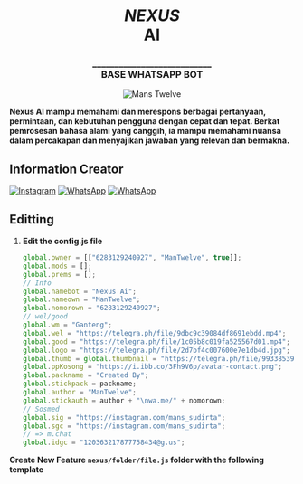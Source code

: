 <div align="center">
    <h1>
	    <i>NEXUS</i> </br> AI
    </h1>
    <h3>
        ___________________________</br>
        BASE WHATSAPP BOT
    </h3>
    <img src="https://telegra.ph/file/6400eac37bbd824d1682a.jpg" alt="Mans Twelve"/>
</div>

**Nexus AI mampu memahami dan merespons berbagai pertanyaan, permintaan, dan kebutuhan pengguna dengan cepat dan tepat. Berkat pemrosesan bahasa alami yang canggih, ia mampu memahami nuansa dalam percakapan dan menyajikan jawaban yang relevan dan bermakna.**

## Information Creator
[![Instagram](https://img.shields.io/badge/Instagram-fe4164?style=for-the-badge&logo=instagram&logoColor=white)](https://instagram.com/mans_sudirta)
[![WhatsApp](https://img.shields.io/badge/WhatsApp-20BEFF?style=for-the-badge&logo=WhatsApp&logoColor=white)](https://wa.me/6283129240927)
[![WhatsApp](https://img.shields.io/badge/BOTWA-20BEFF?style=for-the-badge&logo=WhatsApp&logoColor=white)](https://wa.me/6285704926708)

## Editting

1. **Edit the config.js file**

   ```javascript
   global.owner = [["6283129240927", "ManTwelve", true]];
   global.mods = [];
   global.prems = [];
   // Info
   global.namebot = "Nexus Ai";
   global.nameown = "ManTwelve";
   global.nomorown = "6283129240927";
   // wel/good
   global.wm = "Ganteng";
   global.wel = "https://telegra.ph/file/9dbc9c39084df8691ebdd.mp4";
   global.good = "https://telegra.ph/file/1c05b8c019fa525567d01.mp4";
   global.logo = "https://telegra.ph/file/2d7bf4c007600e7e1db4d.jpg";
   global.thumb = global.thumbnail = "https://telegra.ph/file/99338539431b7fb74e7f9.jpg";
   global.ppKosong = "https://i.ibb.co/3Fh9V6p/avatar-contact.png";
   global.packname = "Created By";
   global.stickpack = packname;
   global.author = "ManTwelve";
   global.stickauth = author + "\nwa.me/" + nomorown;
   // Sosmed
   global.sig = "https://instagram.com/mans_sudirta";
   global.sgc = "https://instagram.com/mans_sudirta";
   // => m.chat
   global.idgc = "120363217877758434@g.us";
   ```

**Create New Feature `nexus/folder/file.js` folder with the following template**
